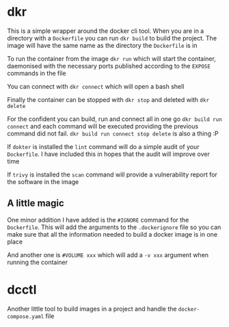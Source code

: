 # dkr

This is a simple wrapper around the docker cli tool. When you are in a directory with a `Dockerfile` you can run `dkr build` to build the project. The image will have the same name as the directory the `Dockerfile` is in

To run the container from the image `dkr run` which will start the container, daemonised with the necessary ports published according to the `EXPOSE` commands in the file

You can connect with `dkr connect` which will open a bash shell

Finally the container can be stopped with `dkr stop` and deleted with `dkr delete`

For the confident you can build, run and connect all in one go `dkr build run connect` and each command will be executed providing the previous command did not fail. `dkr build run connect stop delete` is also a thing :P

If `dokter` is installed the `lint` command will do a simple audit of your `Dockerfile`. I have included this in hopes that the audit will improve over time

If `trivy` is installed the `scan` command will provide a vulnerability report for the software in the image

## A little magic

One minor addition I have added is the `#IGNORE` command for the `Dockerfile`. This will add the arguments to the `.dockerignore` file so you can make sure that all the information needed to build a docker image is in one place

And another one is `#VOLUME xxx` which will add a `-v xxx` argument when running the container

# dcctl

Another little tool to build images in a project and handle the `docker-compose.yaml` file
